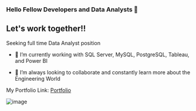 ### Hello Fellow Developers and Data Analysts 👋

## Let's work together!!

Seeking full time Data Analyst position 

- 🔭 I’m currently working with SQL Server, MySQL, PostgreSQL, Tableau, and Power BI 

- 👯 I’m always looking to collaborate and constantly learn more about the Engineering World


My Portfolio Link: [Portfolio](https://2023port.d3ttyjwywp01mq.amplifyapp.com/)

 

![image](https://user-images.githubusercontent.com/86543368/193711164-7d32bac8-9839-4888-be4b-e67bd6ed7053.png)

